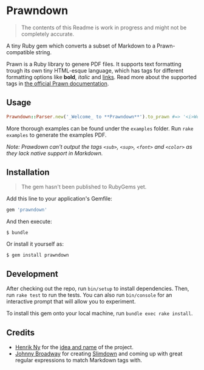 # Prawndown
> The contents of this Readme is work in progress and might not be completely accurate.

A tiny Ruby gem which converts a subset of Markdown to a Prawn-compatible string.

Prawn is a Ruby library to genere PDF files. It supports text formatting trough its own tiny HTML-esque language, which has tags for different formatting options like **bold**, _italic_ and [links](https://github.com/kaspermeyer/prawndown). Read more about the supported tags in [the official Prawn documentation](http://prawnpdf.org/api-docs/2.0/Prawn/Text.html#text-instance_method).

## Usage

```ruby
Prawndown::Parser.new('_Welcome_ to **Prawndown**').to_prawn #=> '<i>Welcome</i> to <b>Prawndown</b>'
```

More thorough examples can be found under the `examples` folder. Run `rake examples` to generate the examples PDF.

*Note: Prawdown can't output the tags `<sub>`, `<sup>`, `<font>` and `<color>` as they lack native support in Markdown.*

## Installation

> The gem hasn't been published to RubyGems yet.

Add this line to your application's Gemfile:

```ruby
gem 'prawndown'
```

And then execute:

    $ bundle

Or install it yourself as:

    $ gem install prawndown

## Development

After checking out the repo, run `bin/setup` to install dependencies. Then, run `rake test` to run the tests. You can also run `bin/console` for an interactive prompt that will allow you to experiment.

To install this gem onto your local machine, run `bundle exec rake install`.

## Credits
+ [Henrik Ny](https://github.com/henrik) for the [idea and name](https://gist.github.com/henrik/2775319) of the project.
+ [Johnny Broadway](https://github.com/jbroadway) for creating [Slimdown](https://gist.github.com/jbroadway/2836900) and coming up with great regular expressions to match Markdown tags with.
